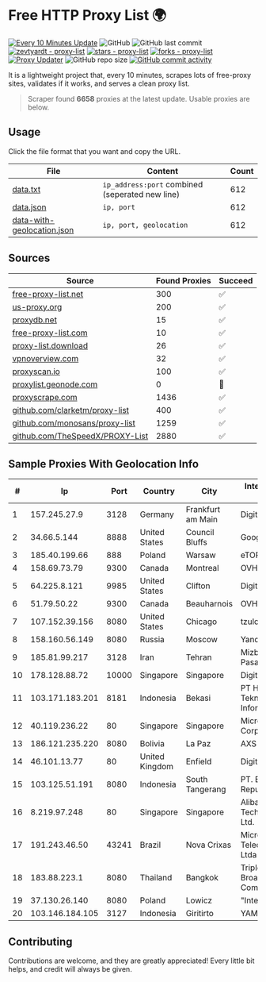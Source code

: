
# Free HTTP Proxy List 🌍

[![Every 10 Minutes Update](https://github.com/mertguvencli/http-proxy-list/actions/workflows/main.yml/badge.svg?branch=main)](https://github.com/mertguvencli/http-proxy-list/actions/workflows/main.yml)
![GitHub](https://img.shields.io/github/license/mertguvencli/http-proxy-list)
![GitHub last commit](https://img.shields.io/github/last-commit/mertguvencli/http-proxy-list)
[![zevtyardt - proxy-list](https://img.shields.io/static/v1?label=zevtyardt&message=proxy-list&color=blue&logo=github)](https://github.com/zevtyardt/proxy-list "Go to GitHub repo")
[![stars - proxy-list](https://img.shields.io/github/stars/zevtyardt/proxy-list?style=social)](https://github.com/zevtyardt/proxy-list)
[![forks - proxy-list](https://img.shields.io/github/forks/zevtyardt/proxy-list?style=social)](https://github.com/zevtyardt/proxy-list)
[![Proxy Updater](https://github.com/zevtyardt/proxy-list/workflows/Proxy%20Updater/badge.svg)](https://github.com/zevtyardt/proxy-list/actions?query=workflow:"Proxy+Updater")
![GitHub repo size](https://img.shields.io/github/repo-size/zevtyardt/proxy-list)
[![GitHub commit activity](https://img.shields.io/github/commit-activity/m/zevtyardt/proxy-list?logo=commits)](https://github.com/zevtyardt/proxy-list/commits/main)

It is a lightweight project that, every 10 minutes, scrapes lots of free-proxy sites, validates if it works, and serves a clean proxy list.

> Scraper found **6658** proxies at the latest update. Usable proxies are below.

## Usage

Click the file format that you want and copy the URL.

|File|Content|Count|
|----|-------|-----|
|[data.txt](https://raw.githubusercontent.com/mertguvencli/http-proxy-list/main/proxy-list/data.txt)|`ip_address:port` combined (seperated new line)|612|
|[data.json](https://raw.githubusercontent.com/mertguvencli/http-proxy-list/main/proxy-list/data.json)|`ip, port`|612|
|[data-with-geolocation.json](https://raw.githubusercontent.com/mertguvencli/http-proxy-list/main/proxy-list/data-with-geolocation.json)|`ip, port, geolocation`|612|

## Sources

|Source|Found Proxies|Succeed|
|------|-------------|-------|
|[free-proxy-list.net](https://free-proxy-list.net)|300|✅|
|[us-proxy.org](https://www.us-proxy.org)|200|✅|
|[proxydb.net](http://proxydb.net)|15|✅|
|[free-proxy-list.com](https://free-proxy-list.com/?page=&port=&type%5B%5D=http&type%5B%5D=https&up_time=0&search=Search)|10|✅|
|[proxy-list.download](https://www.proxy-list.download/HTTP)|26|✅|
|[vpnoverview.com](https://vpnoverview.com/privacy/anonymous-browsing/free-proxy-servers)|32|✅|
|[proxyscan.io](https://www.proxyscan.io)|100|✅|
|[proxylist.geonode.com](https://proxylist.geonode.com/api/proxy-list?limit=300&page=1&sort_by=lastChecked&sort_type=desc&protocols=http,https)|0|🚫|
|[proxyscrape.com](https://api.proxyscrape.com/v2/?request=displayproxies&protocol=http&timeout=10000&country=all&ssl=all&anonymity=all)|1436|✅|
|[github.com/clarketm/proxy-list](https://raw.githubusercontent.com/clarketm/proxy-list/master/proxy-list-raw.txt)|400|✅|
|[github.com/monosans/proxy-list](https://raw.githubusercontent.com/monosans/proxy-list/main/proxies/http.txt)|1259|✅|
|[github.com/TheSpeedX/PROXY-List](https://raw.githubusercontent.com/TheSpeedX/PROXY-List/master/http.txt)|2880|✅|


## Sample Proxies With Geolocation Info

|#|Ip|Port|Country|City|Internet Service Provider|
|-|--|----|-------|----|-------------------------|
|1|157.245.27.9|3128|Germany|Frankfurt am Main|DigitalOcean, LLC|
|2|34.66.5.144|8888|United States|Council Bluffs|Google LLC|
|3|185.40.199.66|888|Poland|Warsaw|eTOP sp. z o.o.|
|4|158.69.73.79|9300|Canada|Montreal|OVH SAS|
|5|64.225.8.121|9985|United States|Clifton|DigitalOcean, LLC|
|6|51.79.50.22|9300|Canada|Beauharnois|OVH SAS|
|7|107.152.39.156|8080|United States|Chicago|tzulo, inc.|
|8|158.160.56.149|8080|Russia|Moscow|Yandex.Cloud LLC|
|9|185.81.99.217|3128|Iran|Tehran|Mizban Dade Pasargad|
|10|178.128.88.72|10000|Singapore|Singapore|DigitalOcean, LLC|
|11|103.171.183.201|8181|Indonesia|Bekasi|PT Hayat Teknologi Informatika|
|12|40.119.236.22|80|Singapore|Singapore|Microsoft Corporation|
|13|186.121.235.220|8080|Bolivia|La Paz|AXS Bolivia S. A.|
|14|46.101.13.77|80|United Kingdom|Enfield|DigitalOcean, LLC|
|15|103.125.51.191|8080|Indonesia|South Tangerang|PT. Eka Mas Republik|
|16|8.219.97.248|80|Singapore|Singapore|Alibaba (US) Technology Co., Ltd.|
|17|191.243.46.50|43241|Brazil|Nova Crixas|Microturbo Telecomunicacoes Ltda-me|
|18|183.88.223.1|8080|Thailand|Bangkok|Triple T Broadband Public Company Limited|
|19|37.130.26.140|8080|Poland|Lowicz|"InterKAM" S.C|
|20|103.146.184.105|3127|Indonesia|Giritirto|YAMNET|



## Contributing

Contributions are welcome, and they are greatly appreciated! Every
little bit helps, and credit will always be given.

